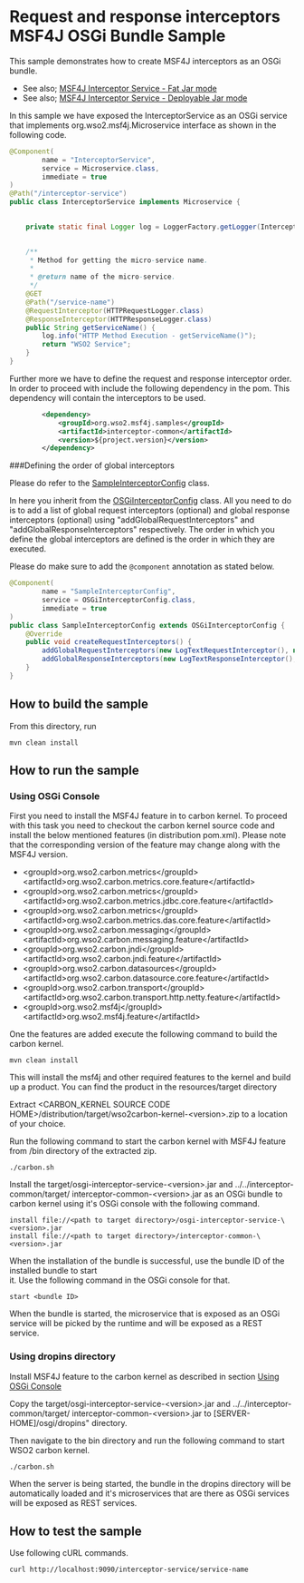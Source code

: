 # Request and response interceptors MSF4J OSGi Bundle Sample

This sample demonstrates how to create MSF4J interceptors as an OSGi bundle.

* See also; [MSF4J Interceptor Service - Fat Jar mode](../fatjar-interceptor-service)
* See also; [MSF4J Interceptor Service - Deployable Jar mode](../deployable-jar-interceptor-service)

In this sample we have exposed the InterceptorService as an OSGi service that implements 
org.wso2.msf4j.Microservice interface as shown in the following code.

```java
@Component(
        name = "InterceptorService",
        service = Microservice.class,
        immediate = true
)
@Path("/interceptor-service")
public class InterceptorService implements Microservice {
    

    private static final Logger log = LoggerFactory.getLogger(InterceptorService.class);
    

    /**
     * Method for getting the micro-service name.
     *
     * @return name of the micro-service.
     */
    @GET
    @Path("/service-name")
    @RequestInterceptor(HTTPRequestLogger.class)
    @ResponseInterceptor(HTTPResponseLogger.class)
    public String getServiceName() {
        log.info("HTTP Method Execution - getServiceName()");
        return "WSO2 Service";
    }
}
```

Further more we have to define the request and response interceptor order. In order to proceed with include the 
following dependency in the pom. This dependency will contain the interceptors to be used.

```xml
        <dependency>
            <groupId>org.wso2.msf4j.samples</groupId>
            <artifactId>interceptor-common</artifactId>
            <version>${project.version}</version>
        </dependency>
```

###Defining the order of global interceptors

Please do refer to the [SampleInterceptorConfig](./src/main/java/org/wso2/msf4j/samples/osgiinterceptorservice/config/SampleInterceptorConfig.java)
class.

In here you inherit from the [OSGiInterceptorConfig](../../../core/src/main/java/org/wso2/msf4j/interceptor/OSGiInterceptorConfig.java)
class. All you need to do is to add a list of global request interceptors (optional) and global response interceptors 
(optional) using "addGlobalRequestInterceptors" and "addGlobalResponseInterceptors" respectively. The order in which you define
 the global interceptors are defined is the order in which they are executed.
 
Please do make sure to add the `@component` annotation as stated below.

```java
@Component(
        name = "SampleInterceptorConfig",
        service = OSGiInterceptorConfig.class,
        immediate = true
)
public class SampleInterceptorConfig extends OSGiInterceptorConfig {
    @Override
    public void createRequestInterceptors() {
        addGlobalRequestInterceptors(new LogTextRequestInterceptor(), new PropertyAddRequestInterceptor());
        addGlobalResponseInterceptors(new LogTextResponseInterceptor(), new PropertyGetResponseInterceptor());
    }
}
```
 
## How to build the sample

From this directory, run

```
mvn clean install
```

## How to run the sample

### <a name="osgiconsole"></a>Using OSGi Console

First you need to install the MSF4J feature in to carbon kernel. To proceed with this task you need to
checkout the carbon kernel source code and install the below mentioned features (in distribution pom.xml). Please note that the
corresponding version of the feature may change along with the MSF4J version.

* \<groupId>org.wso2.carbon.metrics\</groupId>\<artifactId>org.wso2.carbon.metrics.core.feature\</artifactId>
* \<groupId>org.wso2.carbon.metrics\</groupId>\<artifactId>org.wso2.carbon.metrics.jdbc.core.feature\</artifactId>
* \<groupId>org.wso2.carbon.metrics\</groupId>\<artifactId>org.wso2.carbon.metrics.das.core.feature\</artifactId>
* \<groupId>org.wso2.carbon.messaging\</groupId>\<artifactId>org.wso2.carbon.messaging.feature\</artifactId>
* \<groupId>org.wso2.carbon.jndi\</groupId>\<artifactId>org.wso2.carbon.jndi.feature\</artifactId>
* \<groupId>org.wso2.carbon.datasources\</groupId>\<artifactId>org.wso2.carbon.datasource.core.feature\</artifactId>
* \<groupId>org.wso2.carbon.transport\</groupId>\<artifactId>org.wso2.carbon.transport.http.netty.feature\</artifactId>
* \<groupId>org.wso2.msf4j\</groupId>\<artifactId>org.wso2.msf4j.feature\</artifactId>

One the features are added execute the following command to build the carbon kernel.
```
mvn clean install
```
This will install the msf4j and other required features to the kernel and build up a product.
You can find the product in the resources/target directory

Extract \<CARBON_KERNEL SOURCE CODE HOME>/distribution/target/wso2carbon-kernel-\<version>.zip to a location of your choice.

Run the following command to start the carbon kernel with MSF4J feature from /bin directory of the extracted zip.
```
./carbon.sh
```

Install the target/osgi-interceptor-service-\<version>.jar and ../../interceptor-common/target/
interceptor-common-\<version>.jar as an OSGi bundle to 
carbon kernel using it's OSGi console with the following command.

```
install file://<path to target directory>/osgi-interceptor-service-\<version>.jar
install file://<path to target directory>/interceptor-common-\<version>.jar
```

When the installation of the bundle is successful, use the bundle ID of the installed bundle to start  
it. Use the following command in the OSGi console for that.

```
start <bundle ID>
```

When the bundle is started, the microservice that is exposed as an OSGi service will be picked by the runtime and 
will be exposed as a REST service.

### Using dropins directory
Install MSF4J feature to the carbon kernel as described in section [Using OSGi Console](#osgiconsole)

Copy the target/osgi-interceptor-service-\<version>.jar and ../../interceptor-common/target/
interceptor-common-\<version>.jar to [SERVER-HOME]/osgi/dropins" directory.

Then navigate to the bin directory and run the following command to start WSO2 carbon kernel.
```
./carbon.sh
```
When the server is being started, the bundle in the dropins directory will be automatically 
loaded and it's microservices that are there as OSGi services will be exposed as REST services.


## How to test the sample

Use following cURL commands.
```
curl http://localhost:9090/interceptor-service/service-name
```